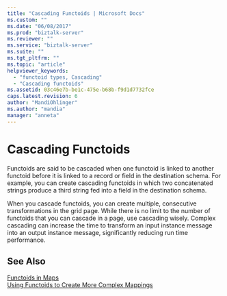 ```yaml
---
title: "Cascading Functoids | Microsoft Docs"
ms.custom: ""
ms.date: "06/08/2017"
ms.prod: "biztalk-server"
ms.reviewer: ""
ms.service: "biztalk-server"
ms.suite: ""
ms.tgt_pltfrm: ""
ms.topic: "article"
helpviewer_keywords: 
  - "functoid types, Cascading"
  - "Cascading functoids"
ms.assetid: 03c46e7b-be1c-475e-b68b-f9d1d7732fce
caps.latest.revision: 6
author: "MandiOhlinger"
ms.author: "mandia"
manager: "anneta"
---
```

# Cascading Functoids
Functoids are said to be cascaded when one functoid is linked to another functoid before it is linked to a record or field in the destination schema. For example, you can create cascading functoids in which two concatenated strings produce a third string fed into a field in the destination schema.  
  
 When you cascade functoids, you can create multiple, consecutive transformations in the grid page. While there is no limit to the number of functoids that you can cascade in a page, use cascading wisely. Complex cascading can increase the time to transform an input instance message into an output instance message, significantly reducing run time performance.  
  
## See Also  
 [Functoids in Maps](../core/functoids-in-maps.md)   
 [Using Functoids to Create More Complex Mappings](../core/using-functoids-to-create-more-complex-mappings.md)
